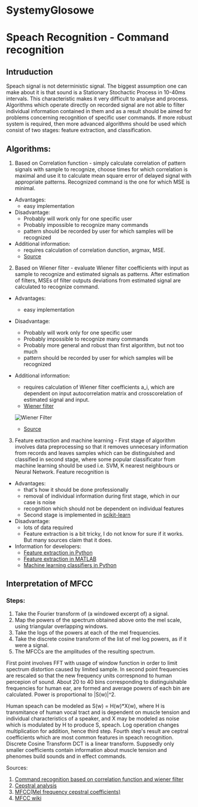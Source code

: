 # SystemyGlosowe
# Speach Recognition - Command recognition

## Intruduction
   Speach signal is not deterministic signal. The biggest assumption one can make about it is that sound is a Stationary Stochactic Process in 10-40ms intervals. This characteristic makes it very difficult to analyse and process.
   Algorithms which operate directly on recorded signal are not able to filter individual information contained in them and as a result should be aimed for problems concerning recognition of specific user commands.
   If more robust system is required, then more advanced algorithms should be used which consist of two stages: feature extraction, and classification.
   
## Algorithms:
 
 1. Based on Correlation function - simply calculate correlation of pattern signals with sample to recognize, choose times for which correlation is maximal and use it to calculate mean square error of delayed signal with appropriate patterns. Recognized command is the one for which MSE is minimal.
  * Advantages: 
    * easy implementation
  * Disadvantage: 
    * Probably will work only for one specific user
    * Probably impossible to recognize many commands
    * pattern should be recorded by user for which samples will be recognized
  * Additional information:
    * requires calculation of correlation dunction, argmax, MSE.
    * [Source](http://www.diva-portal.org/smash/get/diva2:525564/fulltext01.pdf)
 2. Based on Wiener filter - evaluate Wiener filter coefficients with input as sample to recognize and estimated signals as patterns. After estimation of filters, MSEs of filter outputs deviations from estimated signal are calculated to recognize command.
  * Advantages: 
    * easy implementation
  * Disadvantage: 
    * Probably will work only for one specific user
    * Probably impossible to recognize many commands
    * Probably more general and robust than first algorithm, but not too much
    * pattern should be recorded by user for which samples will be recognized
  * Additional information:
    * requires calculation of Wiener filter coefficients a_i, which are dependent on input autocorrelation matrix and crosscorelation of estimated signal and input. 
    * [Wiener filter](https://en.wikipedia.org/wiki/Wiener_filter#Finite_impulse_response_Wiener_filter_for_discrete_series)
    
    ![Wiener Filter](https://upload.wikimedia.org/wikipedia/commons/0/00/Wiener_block.svg)
    * [Source](http://www.diva-portal.org/smash/get/diva2:525564/fulltext01.pdf)
    
 3. Feature extraction and machine learning - First stage of algorithm involves data preprocessing so that it removes unnecesary information from records and leaves samples which can be distinguished and classified in second stage, where some popular classificator from machine learning should be used i.e. SVM, K nearest neighbours or Neural Network.
 Feature recognition is 
  * Advantages: 
    * that's how it should be done professionally
    * removal of individual information during first stage, which in our case is noise
    * recognition which should not be dependent on individual features
    * Second stage is implemented in [scikit-learn](http://scikit-learn.org/stable/supervised_learning.html#supervised-learning)
  * Disadvantage: 
    * lots of data required
    * Feature extraction is a bit tricky, I do not know for sure if it works. But many sources claim that it does.
  * Information for developers:
    * [Feature extraction in Python](https://github.com/jameslyons/python_speech_features)
    * [Feature extraction in MATLAB](http://labrosa.ee.columbia.edu/matlab/rastamat/)
    * [Machine learning classifiers in Python](http://scikit-learn.org/stable/supervised_learning.html#supervised-learning)
    
## Interpretation of MFCC

### Steps:
   1. Take the Fourier transform of (a windowed excerpt of) a signal.
   2. Map the powers of the spectrum obtained above onto the mel scale, using triangular overlapping windows.
   3. Take the logs of the powers at each of the mel frequencies.
   4. Take the discrete cosine transform of the list of mel log powers, as if it were a signal.
   5. The MFCCs are the amplitudes of the resulting spectrum.
   
   
First point involves FFT with usage of window function in order to limit spectrum distortion caused by limited sample.
In second point frequencies are rescaled so that the new frequency units correspnond to human percepion of sound. About 20 to 40 bins corresponding to distinguishable frequencies for human ear, are formed and average powers of each bin are calculated.  Power is proportional to |S(w)|^2. 

Human speach can be modeled as S(w) = H(w)*X(w), where H is transmitance of human vocal tract and is dependent on muscle tension and individual characteristics of a speaker, and X may be modeled as noise which is modulated by H to produce S, speach. 
Log operation changes multiplication for addition, hence third step. 
Fourth step's result are ceptral coefficients which are most common features in speach recognition. Discrete Cosine Transform DCT is a linear transform. Suppsedly only smaller coefficients contain information about muscle tension and phenomes build sounds and in effect commands.
 

Sources:

1. [Command recognition based on correlation function and wiener filter](http://www.diva-portal.org/smash/get/diva2:525564/fulltext01.pdf)
2. [Cepstral analysis](http://iitg.vlab.co.in/?sub=59&brch=164&sim=615&cnt=1)
3. [MFCC(Mel frequency cepstral coefficients)](http://practicalcryptography.com/miscellaneous/machine-learning/guide-mel-frequency-cepstral-coefficients-mfccs/)
4. [MFCC wiki](https://en.wikipedia.org/wiki/Mel-frequency_cepstrum)

